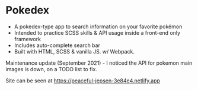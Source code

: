 # Pokedex
- A pokedex-type app to search information on your favorite pokémon
- Intended to practice SCSS skills & API usage inside a front-end only framework
- Includes auto-complete search bar
- Built with HTML, SCSS & vanilla JS. w/ Webpack.

Maintenance update (September 2021) - I noticed the API for pokemon main images is down, on a TODO list to fix.

Site can be seen at https://peaceful-jepsen-3e84e4.netlify.app
